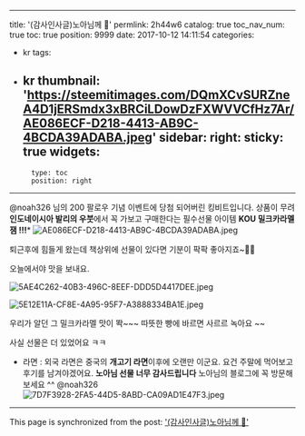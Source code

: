 
---
title: '(감사인사글)노아님께 🤗'
permlink: 2h44w6
catalog: true
toc_nav_num: true
toc: true
position: 9999
date: 2017-10-12 14:11:54
categories:
- kr
tags:
- kr
thumbnail: 'https://steemitimages.com/DQmXCvSURZneA4D1jERSmdx3xBRCiLDowDzFXWVVCfHz7Ar/AE086ECF-D218-4413-AB9C-4BCDA39ADABA.jpeg'
sidebar:
    right:
        sticky: true
widgets:
    -
        type: toc
        position: right
---


@noah326 님의 200 팔로우 기념 이벤트에 당첨 되어버린 킹비트입니다.  상품이 무려 **인도네이시아 발리의 우붓**에서 꼭 가보고 구매한다는 필수선물 아이템 **KOU 밀크카라멜 잼 !!!*** 
![AE086ECF-D218-4413-AB9C-4BCDA39ADABA.jpeg](https://steemitimages.com/DQmXCvSURZneA4D1jERSmdx3xBRCiLDowDzFXWVVCfHz7Ar/AE086ECF-D218-4413-AB9C-4BCDA39ADABA.jpeg)

퇴근후에 힘들게 왔는데 책상위에 선물이 있다면 기분이 팍팍 좋아지죠~👍🏼

오늘에서야 맛을 보내요.

![5AE4C262-40B3-496C-8EEF-DDD5D4417DEE.jpeg](https://steemitimages.com/DQmNupaTbJsFTxWB587rWfw1xZvpqnMenUubks61i4KFbUb/5AE4C262-40B3-496C-8EEF-DDD5D4417DEE.jpeg)

![5E12E11A-CF8E-4A95-95F7-A3888334BA1E.jpeg](https://steemitimages.com/DQmczcrhAsa8w4c3TVU1gZPiHqjM7Fjzne4rnoqYjqgim7J/5E12E11A-CF8E-4A95-95F7-A3888334BA1E.jpeg)

우리가 알던 그 밀크카라멜 맛이 똭~~~ 
따뜻한 빵에 바르면 사르르 녹아요 ~~

사실 선물은 더 있었어요 ㅋㅋ
- 라면 : 외국 라면은 중국의 **개고기 라면**이후에 오랜만 이군요.  요건 주말에 먹어보고 후기를 남겨야겠어요. 
**노아님 선물 너무 감사드립니다**
노아님의 블로그에 꼭 방문해 보세요 ^^ 
@noah326
![7D7F3928-2FA5-44D5-8ABD-CA09AD1E47F3.jpeg](https://steemitimages.com/DQmaWB2BJkbePvJoSeySQ3MGUVpuvwTX1P5b3p6vZCHJ5fc/7D7F3928-2FA5-44D5-8ABD-CA09AD1E47F3.jpeg)

- - -

This page is synchronized from the post: ['(감사인사글)노아님께 🤗'](https://steemit.com/@kingbit/2h44w6)
